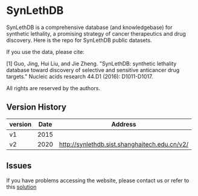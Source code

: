 # SynLethDB
SynLethDB is a comprehensive database (and knowledgebase) for synthetic lethality, a promising strategy of cancer therapeutics and drug discovery. Here is the repo for SynLethDB public datasets.

If you use the data, please cite:

[1] Guo, Jing, Hui Liu, and Jie Zheng. "SynLethDB: synthetic lethality database toward discovery of selective and sensitive anticancer drug targets." Nucleic acids research 44.D1 (2016): D1011-D1017.

All rights are reserved by the authors.
## Version History

|version|Date|Address|
|-|-|-|
|v1|2015||
|v2|2020|http://synlethdb.sist.shanghaitech.edu.cn/v2/|

## Issues
If you have problems accessing the website, please contact us or refer to this [solution](https://github.com/JieZheng-ShanghaiTech/SynLethDB/blob/master/solution_HSTS.pdf)
